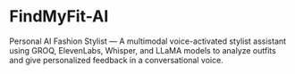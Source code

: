 # FindMyFit-AI
Personal AI Fashion Stylist — A multimodal voice-activated stylist assistant using GROQ, ElevenLabs, Whisper, and LLaMA models to analyze outfits and give personalized feedback in a conversational voice.
